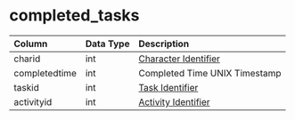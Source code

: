 # completed\_tasks

| Column | Data Type | Description |
| :--- | :--- | :--- |
| charid | int | [Character Identifier](../../../schema/categories/characters/character_data.md) |
| completedtime | int | Completed Time UNIX Timestamp |
| taskid | int | [Task Identifier](tasks.md) |
| activityid | int | [Activity Identifier](task_activities.md) |

